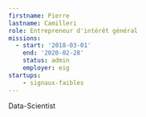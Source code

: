 ```yaml
---
firstname: Pierre
lastname: Camilleri
role: Entrepreneur d'intérêt général
missions:
  - start: '2018-03-01'
    end: '2020-02-28'
    status: admin
    employer: eig
startups:
    - signaux-faibles
---
```


Data-Scientist

